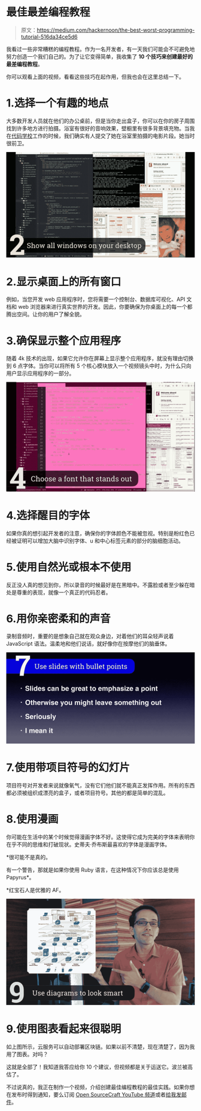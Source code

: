 # 最佳最差编程教程

> 原文：<https://medium.com/hackernoon/the-best-worst-programming-tutorial-516da34ce5d6>

我看过一些非常糟糕的编程教程。作为一名开发者，有一天我们可能会不可避免地努力创造一个我们自己的。为了让它变得简单，我收集了 **10 个技巧来创建最好的最差编程教程**。

你可以观看上面的视频，看看这些技巧在起作用，但我也会在这里总结一下。

# 1.选择一个有趣的地点

大多数开发人员就在他们的办公桌前，但是当你走出盒子，你可以在你的房子周围找到许多地方进行拍摄。浴室有很好的音响效果，壁橱里有很多背景填充物。当我在[代码学校](https://hackernoon.com/tagged/code-school)工作的时候，我们确实有人提交了她在浴室里拍摄的电影片段。她当时很前卫。

![](img/761c76ecd32f4ce585d8971973c29ec4.png)

# 2.显示桌面上的所有窗口

例如，当您开发 web 应用程序时，您将需要一个控制台、数据库可视化、API 文档和 web 浏览器来进行真实世界的开发。因此，你要确保为你桌面上的每一个都腾出空间。让你的用户了解全貌。

# 3.确保显示整个应用程序

随着 4k 技术的出现，如果它允许你在屏幕上显示整个应用程序，就没有理由切换到 6 点字体。当你可以将所有 5 个核心模块放入一个视频镜头中时，为什么只向用户显示应用程序的一部分。

![](img/9597e858aa17372eeace9c6e5bc37800.png)

# 4.选择醒目的字体

如果你真的想引起开发者的注意，确保你的字体颜色不能被忽视。特别是粉红色已经被证明可以增加大脑中识别字体、u 和中心标签元素的部分的脑细胞活动。

# 5.使用自然光或根本不使用

反正没人真的想见到你，所以录音的时候最好是在黑暗中。不露脸或者至少躲在暗处是尊重的表现，就像一个真正的代码忍者。

# 6.用你亲密柔和的声音

录制音频时，重要的是想象自己就在观众身边，对着他们的耳朵轻声说着 JavaScript 语法。温柔地和他们说话，就好像你在按摩他们的脑垂体。

![](img/6032e83cbd4fdaa69ee8314814789537.png)

# 7.使用带项目符号的幻灯片

项目符号对开发者来说就像氧气，没有它们他们就不能真正发挥作用。所有的东西都必须被组织成漂亮的盒子，或者项目符号。其他的都是简单的混乱。

# 8.使用漫画

你可能在生活中的某个时候觉得漫画字体不好。这使得它成为完美的字体来表明你在乎不同的思维和打破现状。史蒂夫·乔布斯最喜欢的字体是漫画字体。

*很可能不是真的。

有一个警告，那就是如果你使用 Ruby 语言，在这种情况下你应该总是使用 Papyrus*。

*红宝石人是优雅的 AF。

![](img/f54160df0714543708b5f4b10574c2a6.png)

# 9.使用图表看起来很聪明

如上图所示，云服务可以自动部署区块链。如果以前不清楚，现在清楚了，因为我用了图表。对吗？

这就是全部了！我知道我答应给你 10 个建议，但视频都是关于运送它。波兰被高估了。

不过说真的，我正在制作一个视频，介绍创建最佳编程教程的最佳实践。如果你想在发布时得到通知，要么订阅 [Open SourceCraft YouTube 频道](https://www.youtube.com/c/OpenSourceCraft)或者[给我发邮件](http://notify.codepop.com/best-programming-tutorials)。